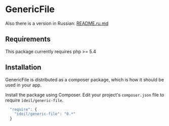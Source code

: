 GenericFile
==================

Also there is a version in Russian: [README.ru.md](README.ru.md)

## Requirements
This package currently requires php >= 5.4

## Installation
GenericFile is distributed as a composer package, which is how it should be used in your app.

Install the package using Composer. Edit your project's `composer.json` file to require `ideil/generic-file`.

```js
  "require": {
    "ideil/generic-file": "0.*"
  }
```
